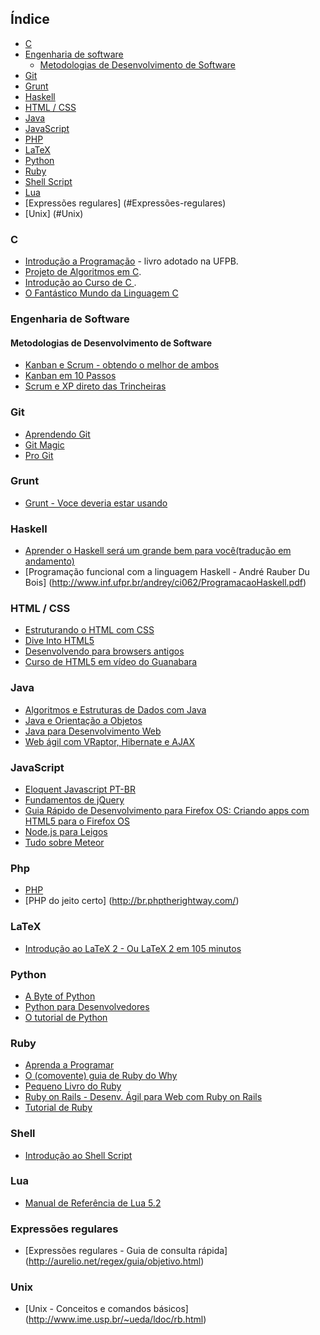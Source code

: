 ## Índice
* [C](#c)
* [Engenharia de software](#engenharia-de-software)
    * [Metodologias de Desenvolvimento de Software](#metodologias-de-desenvolvimento-de-software)
* [Git](#git)
* [Grunt](#grunt)
* [Haskell](#haskell)
* [HTML / CSS](#html--css)
* [Java](#java)
* [JavaScript](#javascript)
* [PHP](#php)
* [LaTeX](#latex)
* [Python](#python)
* [Ruby](#ruby)
* [Shell Script](#shell)
* [Lua](#lua)
* [Expressões regulares] (#Expressões-regulares)
* [Unix] (#Unix)

### C
* [Introdução a Programação](https://github.com/edusantana/introducao-a-programacao-livro/releases) - livro adotado na UFPB.
* [Projeto de Algoritmos em C](http://www.ime.usp.br/~pf/algoritmos/).
* [Introdução ao Curso de C ](http://www.ic.unicamp.br/~mc102/introducao-ao-curso-de-c.html).
* [O Fantástico Mundo da Linguagem C](https://fiorix.wordpress.com/2014/04/12/livro-sobre-c-e-linux/)

### Engenharia de Software
#### Metodologias de Desenvolvimento de Software
* [Kanban e Scrum - obtendo o melhor de ambos](http://www.infoq.com/br/minibooks/kanban-scrum-minibook)
* [Kanban em 10 Passos](http://www.infoq.com/br/minibooks/priming-kanban-jesper-boeg)
* [Scrum e XP direto das Trincheiras](http://www.infoq.com/br/minibooks/scrum-xp-from-the-trenches)


### Git
* [Aprendendo Git](http://www.slideshare.net/bismarckjunior/aprendendo-git)
* [Git Magic](http://www-cs-students.stanford.edu/~blynn/gitmagic/intl/pt_br/)
* [Pro Git](http://git-scm.com/book/pt-br)


### Grunt
* [Grunt - Voce deveria estar usando](http://tableless.com.br/grunt-voce-deveria-estar-usando/)

### Haskell
* [Aprender o Haskell será um grande bem para você(tradução em andamento)](https://github.com/taylorrf/learnhaskell)
* [Programação funcional com a linguagem Haskell - André Rauber Du Bois] (http://www.inf.ufpr.br/andrey/ci062/ProgramacaoHaskell.pdf)


### HTML / CSS
* [Estruturando o HTML com CSS](http://pt-br.learnlayout.com/)
* [Dive Into HTML5](http://diveintohtml5.com.br/)
* [Desenvolvendo para browsers antigos](http://tableless.com.br/browsers-antigos-guerra-contra-o-terror/)
* [Curso de HTML5 em vídeo do Guanabara](http://www.youtube.com/playlist?list=PLHz_AreHm4dlAnJ_jJtV29RFxnPHDuk9o)


### Java
* [Algoritmos e Estruturas de Dados com Java](http://www.caelum.com.br/apostila-java-estrutura-dados/)
* [Java e Orientação a Objetos](http://www.caelum.com.br/apostila-java-orientacao-objetos/)
* [Java para Desenvolvimento Web](http://www.caelum.com.br/apostila-java-web/)
* [Web ágil com VRaptor, Hibernate e AJAX](http://www.caelum.com.br/apostila-vraptor-hibernate/)


### JavaScript
* [Eloquent Javascript PT-BR](https://leanpub.com/eloquentejavascript)
* [Fundamentos de jQuery](http://herberthamaral.com/posts/2013-02-25-sobre-o-jquery-fundamentals.html)
* [Guia Rápido de Desenvolvimento para Firefox OS: Criando apps com HTML5 para o Firefox OS](https://leanpub.com/guiarapidofirefoxos)
* [Node.js para Leigos](http://udgwebdev.com/nodejs)
* [Tudo sobre Meteor](http://udgwebdev.com/meteor)

### Php
* [PHP](http://www.etelg.com.br/paginaete/downloads/informatica/php.pdf)
* [PHP do jeito certo] (http://br.phptherightway.com/)

### LaTeX
* [Introdução ao LaTeX 2 - Ou LaTeX 2 em 105 minutos](http://ctan.org/pkg/lshort-portuguese-br)


### Python
* [A Byte of Python](http://rodrigoamaral.net/a-byte-of-python/)
* [Python para Desenvolvedores](http://ark4n.files.wordpress.com/2010/01/python_para_desenvolvedores_2ed.pdf)
* [O tutorial de Python](http://turing.com.br/pydoc/2.7/tutorial/)


### Ruby
* [Aprenda a Programar](http://aprendaaprogramar.rubyonrails.com.br)
* [O (comovente) guia de Ruby do Why](http://why.carlosbrando.com/)
* [Pequeno Livro do Ruby](http://www.sismicro.com.br/ruby/Pequeno-Livro-do-Ruby.php)
* [Ruby on Rails - Desenv. Ágil para Web com Ruby on Rails](http://www.caelum.com.br/apostila-ruby-on-rails/)
* [Tutorial de Ruby](http://dl.dropbox.com/u/1482800/eustaquiorangel.com/tutorialruby.pdf)



### Shell
* [Introdução ao Shell Script](http://aurelio.net/shell/apostila-introducao-shell.pdf)

### Lua
* [Manual de Referência de Lua 5.2](http://www.lua.org/manual/5.2/pt/)

### Expressões regulares
* [Expressões regulares - Guia de consulta rápida] (http://aurelio.net/regex/guia/objetivo.html)

### Unix
* [Unix - Conceitos e comandos básicos] (http://www.ime.usp.br/~ueda/ldoc/rb.html)